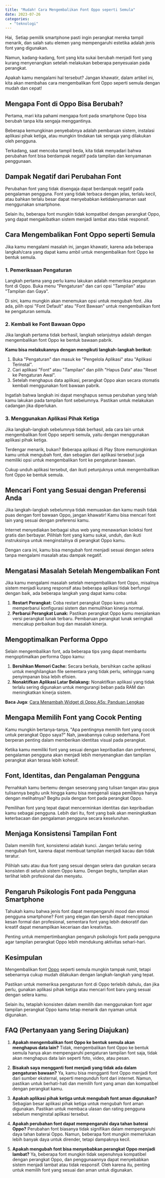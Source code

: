 ```yaml
---
title: "Mudah! Cara Mengembalikan Font Oppo seperti Semula"
date: 2023-07-26
categories: 
  - "teknologi"
---
```


Hai,  Setiap pemilik smartphone pasti ingin perangkat mereka tampil menarik, dan salah satu elemen yang mempengaruhi estetika adalah jenis font yang digunakan.

Namun, kadang-kadang, font yang kita sukai berubah menjadi font yang kurang menyenangkan setelah melakukan beberapa penyesuaian pada perangkat.

Apakah kamu mengalami hal tersebut? Jangan khawatir, dalam artikel ini, kita akan membahas cara mengembalikan font Oppo seperti semula dengan mudah dan cepat!

## **Mengapa Font di Oppo Bisa Berubah?**

Pertama, mari kita pahami mengapa font pada smartphone Oppo bisa berubah tanpa kita sengaja menggantinya.

Beberapa kemungkinan penyebabnya adalah pembaruan sistem, instalasi aplikasi pihak ketiga, atau mungkin tindakan tak sengaja yang dilakukan oleh pengguna.

Terkadang, saat mencoba tampil beda, kita tidak menyadari bahwa perubahan font bisa berdampak negatif pada tampilan dan kenyamanan penggunaan.

## **Dampak Negatif dari Perubahan Font**

Perubahan font yang tidak disengaja dapat berdampak negatif pada pengalaman pengguna. Font yang tidak terbaca dengan jelas, terlalu kecil, atau bahkan terlalu besar dapat menyebabkan ketidaknyamanan saat menggunakan smartphone.

Selain itu, beberapa font mungkin tidak kompatibel dengan perangkat Oppo, yang dapat mengakibatkan sistem menjadi lambat atau tidak responsif.

## Cara Mengembalikan Font Oppo seperti Semula

Jika kamu mengalami masalah ini, jangan khawatir, karena ada beberapa langkah/cara yang dapat kamu ambil untuk mengembalikan font Oppo ke bentuk semula.

### **1\. Pemeriksaan Pengaturan**

Langkah pertama yang perlu kamu lakukan adalah memeriksa pengaturan font di Oppo. Buka menu "Pengaturan" dan cari opsi "Tampilan" atau "Tampilan dan Gaya".

Di sini, kamu mungkin akan menemukan opsi untuk mengubah font. Jika ada, pilih opsi "Font Default" atau "Font Bawaan" untuk mengembalikan font ke pengaturan semula.

### **2\. Kembali ke Font Bawaan Oppo**

Jika langkah pertama tidak berhasil, langkah selanjutnya adalah dengan mengembalikan font Oppo ke bentuk bawaan pabrik.

**Kamu bisa melakukannya dengan mengikuti langkah-langkah berikut:**

1. Buka "Pengaturan" dan masuk ke "Pengelola Aplikasi" atau "Aplikasi Terinstal".
2. Cari aplikasi "Font" atau "Tampilan" dan pilih "Hapus Data" atau "Reset ke Pengaturan Awal".
3. Setelah menghapus data aplikasi, perangkat Oppo akan secara otomatis kembali menggunakan font bawaan pabrik.

Ingatlah bahwa langkah ini dapat menghapus semua perubahan yang telah kamu lakukan pada tampilan font sebelumnya. Pastikan untuk melakukan cadangan jika diperlukan.

### **3\. Menggunakan Aplikasi Pihak Ketiga**

Jika langkah-langkah sebelumnya tidak berhasil, ada cara lain untuk mengembalikan font Oppo seperti semula, yaitu dengan menggunakan aplikasi pihak ketiga.

Terdengar menarik, bukan? Beberapa aplikasi di Play Store memungkinkan kamu untuk mengubah font, dan sebagian dari aplikasi tersebut juga memiliki opsi untuk mengembalikan font ke pengaturan bawaan.

Cukup unduh aplikasi tersebut, dan ikuti petunjuknya untuk mengembalikan font Oppo ke bentuk semula.

## **Mencari Font yang Sesuai dengan Preferensi Anda**

Jika langkah-langkah sebelumnya tidak memuaskan dan kamu masih tidak puas dengan font bawaan Oppo, jangan khawatir! Kamu bisa mencari font lain yang sesuai dengan preferensi kamu.

Internet menyediakan berbagai situs web yang menawarkan koleksi font gratis dan berbayar. Pilihlah font yang kamu sukai, unduh, dan ikuti instruksinya untuk menginstalnya di perangkat Oppo kamu.

Dengan cara ini, kamu bisa mengubah font menjadi sesuai dengan selera tanpa mengalami masalah atau dampak negatif.

## **Mengatasi Masalah Setelah Mengembalikan Font**

Jika kamu mengalami masalah setelah mengembalikan font Oppo, misalnya sistem menjadi kurang responsif atau beberapa aplikasi tidak berfungsi dengan baik, ada beberapa langkah yang dapat kamu coba:

1. **Restart Perangkat:** Coba restart perangkat Oppo kamu untuk memperbarui konfigurasi sistem dan memulihkan kinerja normal.
2. **Perbarui Perangkat Lunak:** Pastikan perangkat Oppo kamu menjalankan versi perangkat lunak terbaru. Pembaruan perangkat lunak seringkali mencakup perbaikan bug dan masalah kinerja.

## **Mengoptimalkan Performa Oppo**

Selain mengembalikan font, ada beberapa tips yang dapat membantu mengoptimalkan performa Oppo kamu:

1. **Bersihkan Memori Cache:** Secara berkala, bersihkan cache aplikasi untuk menghilangkan file sementara yang tidak perlu, sehingga ruang penyimpanan bisa lebih efisien.
2. **Nonaktifkan Aplikasi Latar Belakang:** Nonaktifkan aplikasi yang tidak terlalu sering digunakan untuk mengurangi beban pada RAM dan meningkatkan kinerja sistem.

**Baca Juga**: [Cara Menambah Widget di Oppo A5s: Panduan Lengkap](https://ajiekusumadhany.com/cara-menambah-widget-di-oppo-a5s/)

## **Mengapa Memilih Font yang Cocok Penting**

Kamu mungkin bertanya-tanya, "Apa pentingnya memilih font yang cocok untuk perangkat Oppo saya?" Nah, jawabannya cukup sederhana. Font berperan penting dalam memberikan identitas visual pada perangkat.

Ketika kamu memiliki font yang sesuai dengan kepribadian dan preferensi, pengalaman pengguna akan menjadi lebih menyenangkan dan tampilan perangkat akan terasa lebih kohesif.

## **Font, Identitas, dan Pengalaman Pengguna**

Pernahkah kamu bertemu dengan seseorang yang tulisan tangan atau gaya tulisannya begitu unik hingga kamu bisa mengenali siapa pemiliknya hanya dengan melihatnya? Begitu pula dengan font pada perangkat Oppo.

Pemilihan font yang tepat dapat mencerminkan identitas dan kepribadian kamu sebagai pengguna. Lebih dari itu, font yang baik akan meningkatkan keterbacaan dan pengalaman pengguna secara keseluruhan.

## **Menjaga Konsistensi Tampilan Font**

Dalam memilih font, konsistensi adalah kunci. Jangan terlalu sering mengubah font, karena dapat membuat tampilan menjadi kacau dan tidak teratur.

Pilihlah satu atau dua font yang sesuai dengan selera dan gunakan secara konsisten di seluruh sistem Oppo kamu. Dengan begitu, tampilan akan terlihat lebih profesional dan menyatu.

## **Pengaruh Psikologis Font pada Pengguna Smartphone**

Tahukah kamu bahwa jenis font dapat mempengaruhi mood dan emosi pengguna smartphone? Font yang elegan dan bersih dapat menciptakan kesan formal dan profesional, sementara font yang lebih dekoratif dan kreatif dapat menampilkan keceriaan dan kreativitas.

Penting untuk mempertimbangkan pengaruh psikologis font pada pengguna agar tampilan perangkat Oppo lebih mendukung aktivitas sehari-hari.

## **Kesimpulan**

Mengembalikan font [Oppo](https://www.oppo.com/id/) seperti semula mungkin tampak rumit, tetapi sebenarnya cukup mudah dilakukan dengan langkah-langkah yang tepat.

Pastikan untuk memeriksa pengaturan font di Oppo terlebih dahulu, dan jika perlu, gunakan aplikasi pihak ketiga atau mencari font baru yang sesuai dengan selera kamu.

Selain itu, tetaplah konsisten dalam memilih dan menggunakan font agar tampilan perangkat Oppo kamu tetap menarik dan nyaman untuk digunakan.

## **FAQ (Pertanyaan yang Sering Diajukan)**

1. **Apakah mengembalikan font Oppo ke bentuk semula akan menghapus data lain?** Tidak, mengembalikan font Oppo ke bentuk semula hanya akan mempengaruhi pengaturan tampilan font saja, tidak akan menghapus data lain seperti foto, video, atau pesan.
    
2. **Bisakah saya mengganti font menjadi yang tidak ada dalam pengaturan bawaan?** Ya, kamu bisa mengganti font Oppo menjadi font dari sumber eksternal, seperti mengunduh font dari internet. Namun, pastikan untuk berhati-hati dan memilih font yang aman dan kompatibel dengan perangkat kamu.
    
3. **Apakah aplikasi pihak ketiga untuk mengubah font aman digunakan?** Sebagian besar aplikasi pihak ketiga untuk mengubah font aman digunakan. Pastikan untuk membaca ulasan dan rating pengguna sebelum menginstal aplikasi tersebut.
    
4. **Apakah perubahan font dapat mempengaruhi daya tahan baterai Oppo?** Perubahan font biasanya tidak signifikan dalam mempengaruhi daya tahan baterai Oppo. Namun, beberapa font mungkin memerlukan lebih banyak daya untuk dirender, tetapi dampaknya kecil.
    
5. **Apakah mengubah font bisa menyebabkan perangkat Oppo menjadi lambat?** Ya, beberapa font mungkin tidak sepenuhnya kompatibel dengan perangkat Oppo, dan penggunaannya dapat menyebabkan sistem menjadi lambat atau tidak responsif. Oleh karena itu, penting untuk memilih font yang sesuai dan aman untuk digunakan.
